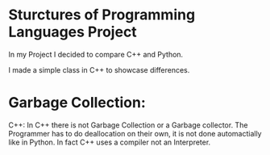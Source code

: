 # Sturctures of Programming Languages Project

In my Project I decided to compare C++ and Python. 

I made a simple class in C++ to showcase differences. 

# Garbage Collection:
C++: In C++ there is not Garbage Collection or a Garbage collector. The Programmer has to do deallocation on their own, it is not done automactially like in Python. In fact C++ uses a compiler not an Interpreter.
